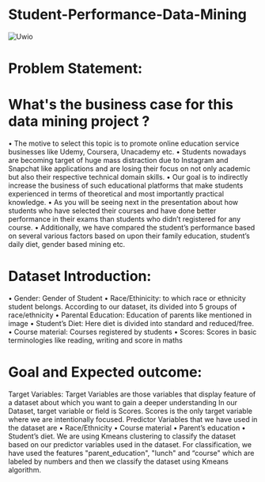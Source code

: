 # Student-Performance-Data-Mining



![Uwio](https://github.com/PratyushSingh1/Student-Performance-Data-Mining/assets/87380102/51655c1b-be5c-4e0b-bda6-66aca404811f)



# Problem Statement:

# What's the business case for this data mining project ?

• The motive to select this topic is to promote online education service businesses like Udemy, Coursera, Unacademy etc.
• Students nowadays are becoming target of huge mass distraction due to Instagram and Snapchat like applications and are losing their focus on not only academic but also their respective technical domain skills.
• Our goal is to indirectly increase the business of such educational platforms that make students experienced in terms of theoretical and most importantly practical knowledge.
• As you will be seeing next in the presentation about how students who have selected their courses and have done better performance in their exams than students who didn’t registered for any course.
• Additionally, we have compared the student’s performance based on several various factors based on upon their family education, student’s daily diet, gender based mining etc.


# Dataset Introduction:

• Gender: Gender of Student
• Race/Ethinicity: to which race or
ethnicity student belongs. According to our dataset, its divided into 5 groups of race/ethnicity
• Parental Education: Education of parents like mentioned in image
• Student’s Diet: Here diet is divided into standard and reduced/free.
• Course material: Courses registered by students
• Scores: Scores in basic
terminologies like reading, writing and score in maths



# Goal and Expected outcome:

Target Variables:
Target Variables are those variables that display feature of a dataset about which you
want to gain a deeper understanding
In our Dataset, target variable or field is Scores. Scores is the only target variable where we are intentionally focused.
Predictor Variables that we have used in the dataset are
• Race/Ethnicity
• Course material
• Parent’s education
• Student’s diet.
We are using Kmeans clustering to classify the dataset based on our predictor variables used in the dataset.
For classification, we have used the features "parent_education", "lunch" and “course" which are labeled by numbers and then we classify the dataset using Kmeans algorithm.
